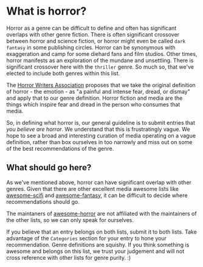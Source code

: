 # What is horror?

Horror as a genre can be difficult to define and often has significant overlaps with other genre fiction. There is often significant crossover between horror and science fiction, or horror might even be called `dark fantasy` in some publishing circles. Horror can be synonymous with exaggeration and camp for some diehard fans and film studios. Other times, horror manifests as an exploration of the mundane and unsettling. There is significant crossover here with the `thriller` genre. So much so, that we've elected to include both genres within this list.

The [Horror Writers Association](http://horror.org) proposes that we take the original definition of horror - the emotion - as "a painful and intense fear, dread, or dismay" and apply that to our genre definition.  Horror fiction and media are the things which inspire fear and dread in the person who consumes that media.

So, in defining what horror is, our general guideline is to submit entries that *you believe are horror*. We understand that this is frustratingly vague. We hope to see a broad and interesting curation of media operating on a vague definition, rather than box ourselves in too narrowly and miss out on some of the best recommendations of the genre.

## What should go here?

As we've mentioned above, horror can have significant overlap with other genres. Given that there are other excellent media awesome lists like [awesome-scifi](https://github.com/sindresorhus/awesome-scifi) and [awesome-fantasy](https://github.com/RichardLitt/awesome-fantasy), it can be difficult to decide where recommendations should go.

The maintaners of [awesome-horror](https://github.com/thejessleigh/awesome-horror-thriller) are not affiliated with the maintainers of the other lists, so we can only speak for ourselves.

If you believe that an entry belongs on both lists, submit it to both lists. Take advantage of the `Categories` section for your entry to hone your recommendation. Genre definitions are squishy. If you think something is awesome and belongs on this list, we trust your judgement and will not cross reference with other lists for genre purity. :)

